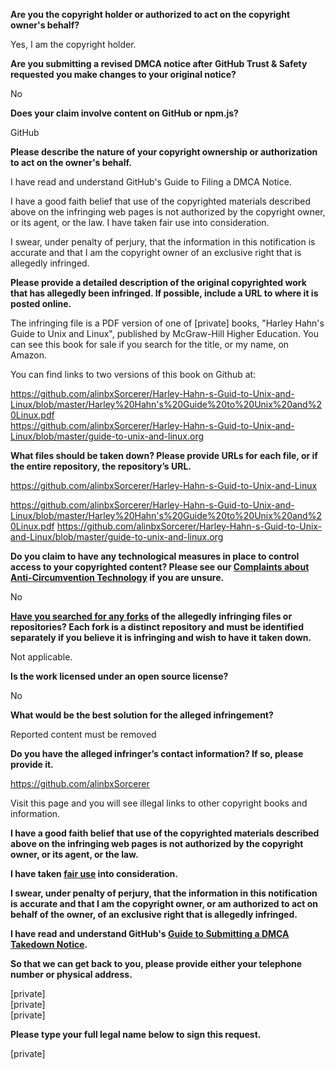 **Are you the copyright holder or authorized to act on the copyright owner's behalf?**

Yes, I am the copyright holder.

**Are you submitting a revised DMCA notice after GitHub Trust & Safety requested you make changes to your original notice?**

No

**Does your claim involve content on GitHub or npm.js?**

GitHub

**Please describe the nature of your copyright ownership or authorization to act on the owner's behalf.**

I have read and understand GitHub's Guide to Filing a DMCA Notice.

I have a good faith belief that use of the copyrighted materials described above on the infringing web pages is not authorized by the copyright owner, or its agent, or the law. I have taken fair use into consideration.

I swear, under penalty of perjury, that the information in this notification is accurate and that I am the copyright owner of an exclusive right that is allegedly infringed.

**Please provide a detailed description of the original copyrighted work that has allegedly been infringed. If possible, include a URL to where it is posted online.**

The infringing file is a PDF version of one of [private] books, "Harley Hahn's Guide to Unix and Linux", published by McGraw-Hill Higher Education. You can see this book for sale if you search for the title, or my name, on Amazon.

You can find links to two versions of this book on Github at:

https://github.com/alinbxSorcerer/Harley-Hahn-s-Guid-to-Unix-and-Linux/blob/master/Harley%20Hahn's%20Guide%20to%20Unix%20and%20Linux.pdf  
https://github.com/alinbxSorcerer/Harley-Hahn-s-Guid-to-Unix-and-Linux/blob/master/guide-to-unix-and-linux.org

**What files should be taken down? Please provide URLs for each file, or if the entire repository, the repository’s URL.**

https://github.com/alinbxSorcerer/Harley-Hahn-s-Guid-to-Unix-and-Linux  

https://github.com/alinbxSorcerer/Harley-Hahn-s-Guid-to-Unix-and-Linux/blob/master/Harley%20Hahn's%20Guide%20to%20Unix%20and%20Linux.pdf
https://github.com/alinbxSorcerer/Harley-Hahn-s-Guid-to-Unix-and-Linux/blob/master/guide-to-unix-and-linux.org

**Do you claim to have any technological measures in place to control access to your copyrighted content? Please see our <a href="https://docs.github.com/articles/guide-to-submitting-a-dmca-takedown-notice#complaints-about-anti-circumvention-technology">Complaints about Anti-Circumvention Technology</a> if you are unsure.**

No

**<a href="https://docs.github.com/articles/dmca-takedown-policy#b-what-about-forks-or-whats-a-fork">Have you searched for any forks</a> of the allegedly infringing files or repositories? Each fork is a distinct repository and must be identified separately if you believe it is infringing and wish to have it taken down.**

Not applicable.

**Is the work licensed under an open source license?**

No

**What would be the best solution for the alleged infringement?**

Reported content must be removed

**Do you have the alleged infringer’s contact information? If so, please provide it.**

https://github.com/alinbxSorcerer

Visit this page and you will see illegal links to other copyright books and information.

**I have a good faith belief that use of the copyrighted materials described above on the infringing web pages is not authorized by the copyright owner, or its agent, or the law.**

**I have taken <a href="https://www.lumendatabase.org/topics/22">fair use</a> into consideration.**

**I swear, under penalty of perjury, that the information in this notification is accurate and that I am the copyright owner, or am authorized to act on behalf of the owner, of an exclusive right that is allegedly infringed.**

**I have read and understand GitHub's <a href="https://docs.github.com/articles/guide-to-submitting-a-dmca-takedown-notice/">Guide to Submitting a DMCA Takedown Notice</a>.**

**So that we can get back to you, please provide either your telephone number or physical address.**

[private]  
[private]  
[private]  

**Please type your full legal name below to sign this request.**

[private]  

